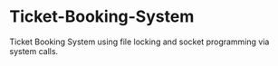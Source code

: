 # Ticket-Booking-System
Ticket Booking System using file locking and socket programming via system calls.
